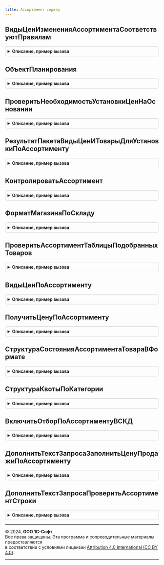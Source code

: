 ```yaml
---
title: Ассортимент сервер
---
```



## ВидыЦенИзмененияАссортиментаСоответствуютПравилам
<details style="margin: 1em 0; padding: 0.5em; border: 1px solid #ccc; border-radius: 6px;">

<summary style="font-weight: bold; cursor: pointer;">Описание, пример вызова</summary>

```bsl

// Функция проверяет, соответствует ли реквизит "ЦенаВключаетНДС"
// у всех видов цен в табличной части "Товары" документа "ИзменениеАссортимента"
// и у вида цен, указанного в объекте планирования этого документа.
// В случае нахождения расхождений выводит информационное сообщение
// Вызывается ПЕРЕД записью соответствующего документа-объекта.
//
// Параметры:
//  ДокументОбъект - ДокументОбъект.ИзменениеАссортимента
//
// Возвращаемое значение:
//  Булево - если реквизит "ЦенаВключаетНДС" все виды цен совпадает, возвращается Истина, иначе Ложь.
//
Функция ВидыЦенИзмененияАссортиментаСоответствуютПравилам(ДокументОбъект) Экспорт
```

Пример вызова
```bsl
Результат = АссортиментСервер.ВидыЦенИзмененияАссортиментаСоответствуютПравилам(ДокументОбъект) 
```
</details>

## ОбъектПланирования
<details style="margin: 1em 0; padding: 0.5em; border: 1px solid #ccc; border-radius: 6px;">

<summary style="font-weight: bold; cursor: pointer;">Описание, пример вызова</summary>

```bsl

// Функция возвращает значение текущего объекта планирования ассортимента в зависимости от настроек.
//
// Параметры:
//  ОбъектПроверки  - СправочникСсылка.Склады, СправочникСсылка.ФорматыМагазинов - Склад или формат для которого
//                                                                                 определяется объект планирования
//  НаДату  - Дата - Дата на которую определяется текущий объект планирования.
//
// Возвращаемое значение:
//   СправочникСсылка.ФорматыМагазинов, СправочникСсылка.Склады   - текущий объект планирования, в зависимости от ФО -
//   формат магазина или склад-магазин.
//
Функция ОбъектПланирования(ОбъектПроверки, Знач НаДату = Неопределено) Экспорт
```

Пример вызова
```bsl
Результат = АссортиментСервер.ОбъектПланирования(ОбъектПроверки, НаДату);
```
</details>

## ПроверитьНеобходимостьУстановкиЦенНаОсновании
<details style="margin: 1em 0; padding: 0.5em; border: 1px solid #ccc; border-radius: 6px;">

<summary style="font-weight: bold; cursor: pointer;">Описание, пример вызова</summary>

```bsl

// Процедура проверяет стадию документа "ИзменениеАссортимента"
// Вызывается при обработке заполнения документа "Установка цен" на основании "ИзменениеАссортимента"
// если документ переводит товары в стадию "ЗапрещеныЗакупкиИПродажи"
// то принудительно вызывается исключение и формируется соответствующий текст ошибки.
//
// Параметры:
// 		ДокументОснование - ДокументСсылка.ИзменениеАссортимента.
Процедура ПроверитьНеобходимостьУстановкиЦенНаОсновании(ДокументОснование) Экспорт
```

Пример вызова
```bsl
АссортиментСервер.ПроверитьНеобходимостьУстановкиЦенНаОсновании(ДокументОснование) 
```
</details>

## РезультатПакетаВидыЦенИТоварыДляУстановкиПоАссортименту
<details style="margin: 1em 0; padding: 0.5em; border: 1px solid #ccc; border-radius: 6px;">

<summary style="font-weight: bold; cursor: pointer;">Описание, пример вызова</summary>

```bsl

// Функция получает таблицы товаров и видов цен, содержащихся в табличной части документа "ИзменениеАссортимента"
// вызывается при вводе на основании изменения ассортимента документа установки цен.
//
// Параметры:
//  ДокументОснование - ДокументСсылка.ИзменениеАссортимента
//
// Возвращаемое значение:
//  Массив - результат выполнения пакета запросов.
//
Функция РезультатПакетаВидыЦенИТоварыДляУстановкиПоАссортименту(ДокументОснование) Экспорт
```

Пример вызова
```bsl
Результат = АссортиментСервер.РезультатПакетаВидыЦенИТоварыДляУстановкиПоАссортименту(ДокументОснование) 
```
</details>

## КонтролироватьАссортимент
<details style="margin: 1em 0; padding: 0.5em; border: 1px solid #ccc; border-radius: 6px;">

<summary style="font-weight: bold; cursor: pointer;">Описание, пример вызова</summary>

```bsl

// Функция возвращает признак контроля ассортимента по истории изменений
//
// Параметры:
//  Склад  - СправочникСсылка.Склады - Склад/магазин для которого проверяется контроль ассортимента
//  НаДату  - Дата - Дата на которую производится проверка контроля ассортимента.
//
// Возвращаемое значение:
//   Булево   - Истина, если ассортимент контролируется на складе и Ложь, если нет.
//
Функция КонтролироватьАссортимент(Знач Склад, Знач НаДату = Неопределено) Экспорт
```

Пример вызова
```bsl
Результат = АссортиментСервер.КонтролироватьАссортимент(Склад, НаДату);
```
</details>

## ФорматМагазинаПоСкладу
<details style="margin: 1em 0; padding: 0.5em; border: 1px solid #ccc; border-radius: 6px;">

<summary style="font-weight: bold; cursor: pointer;">Описание, пример вызова</summary>

```bsl

// Функция возвращает признак контроля ассортимента по истории изменений
//
// Параметры:
//  Склад  - СправочникСсылка.Склады - Склад/магазин для которого проверяется контроль ассортимента
//  НаДату  - Дата - Дата на которую производится проверка контроля ассортимента.
//
// Возвращаемое значение:
//   Булево   - Истина, если ассортимент контролируется на складе и Ложь, если нет.
//
Функция ФорматМагазинаПоСкладу(Знач Склад, Знач НаДату = Неопределено) Экспорт
```

Пример вызова
```bsl
Результат = АссортиментСервер.ФорматМагазинаПоСкладу(Склад, НаДату);
```
</details>

## ПроверитьАссортиментТаблицыПодобранныхТоваров
<details style="margin: 1em 0; padding: 0.5em; border: 1px solid #ccc; border-radius: 6px;">

<summary style="font-weight: bold; cursor: pointer;">Описание, пример вызова</summary>

```bsl

// Процедура проверяет вхождение в ассортимент магазина на указанную дату товаров в подборе, не входящих в основание
//
// Параметры:
// 	Объект - ДокументОбъект.ЗаказНаПеремещение - объект подбора
// 	       - ДокументОбъект.ЗаказПоставщику - объект подбора
// 	ИмяРеквизитаСклад - Строка - указывает на реквизит склад, ассортимент которого проверяется
// 	ТаблицаТоваров - ТаблицаЗначений - таблица товаров, добавленных в табличную часть документа, для которых нужно выполнить проверку.
Процедура ПроверитьАссортиментТаблицыПодобранныхТоваров(Объект, ИмяРеквизитаСклад, ТаблицаТоваров = Неопределено) Экспорт
```

Пример вызова
```bsl
АссортиментСервер.ПроверитьАссортиментТаблицыПодобранныхТоваров(Объект, ИмяРеквизитаСклад, ТаблицаТоваров);
```
</details>

## ВидыЦенПоАссортименту
<details style="margin: 1em 0; padding: 0.5em; border: 1px solid #ccc; border-radius: 6px;">

<summary style="font-weight: bold; cursor: pointer;">Описание, пример вызова</summary>

```bsl

// Возвращает массив видов цен, которые назначены для объекта планирования на дату
//
// Параметры:
//  ОбъектПланирования - СправочникСсылка.Склады,СправочникСсылка.ФорматыМагазинов
//  Дата			 - Дата
//  ОтборПоРесурсам	 - Структура.
//
// Возвращаемое значение:
//  Массив - Виды цен по ассортименту.
//
Функция ВидыЦенПоАссортименту(ОбъектПланирования, Знач Дата, ОтборПоРесурсам = Неопределено) Экспорт
```

Пример вызова
```bsl
Результат = АссортиментСервер.ВидыЦенПоАссортименту(ОбъектПланирования, Дата, ОтборПоРесурсам);
```
</details>

## ПолучитьЦенуПоАссортименту
<details style="margin: 1em 0; padding: 0.5em; border: 1px solid #ccc; border-radius: 6px;">

<summary style="font-weight: bold; cursor: pointer;">Описание, пример вызова</summary>

```bsl

// Функция получает значение цены продажи
// в соответствии с видом цен, указанным в регистре "Ассортимент",
// для номенклатуры и склада на указанную дату.
//
// Параметры:
//		ПараметрыОтбора - Структура - Параметры отбора для цены.
//
// Возвращаемое значение:
//  Число - Цена
//
Функция ПолучитьЦенуПоАссортименту(ПараметрыОтбора) Экспорт
```

Пример вызова
```bsl
Результат = АссортиментСервер.ПолучитьЦенуПоАссортименту(ПараметрыОтбора) 
```
</details>

## СтруктураСостоянияАссортиментаТовараВФормате
<details style="margin: 1em 0; padding: 0.5em; border: 1px solid #ccc; border-radius: 6px;">

<summary style="font-weight: bold; cursor: pointer;">Описание, пример вызова</summary>

```bsl

// Функция получает актуальные значения ресурсов регистра сведений "Ассортимент" на указанную дату
// для товара и формата магазина.
//
// Параметры:
//  Номенклатура - СправочникСсылка.Номенклатура
//  ОбъектПроверки - СправочникСсылка.ФорматыМагазинов, СправочникСсылка.Склады - Склад или формат магазина
//  НаДату - Дата - Дата на которую определяется текущий объект планирования.
//
// Возвращаемое значение:
//  Структура - аналогична выборке всех ресурсов из регистра.
//
Функция СтруктураСостоянияАссортиментаТовараВФормате(Номенклатура, ОбъектПроверки, Знач НаДату) Экспорт
```

Пример вызова
```bsl
Результат = АссортиментСервер.СтруктураСостоянияАссортиментаТовараВФормате(Номенклатура, ОбъектПроверки, НаДату) 
```
</details>

## СтруктураКвотыПоКатегории
<details style="margin: 1em 0; padding: 0.5em; border: 1px solid #ccc; border-radius: 6px;">

<summary style="font-weight: bold; cursor: pointer;">Описание, пример вызова</summary>

```bsl

// Функция получает актуальные значения ресурсов регистра сведений "Квоты ассортимента" на указанную дату
// для категории, марки и формата магазина.
//
// Параметры:
//  ОбъектПланирования - СправочникСсылка.ФорматыМагазинов, СправочникСсылка.Склады - Объект по которому получаем квоты
//  ТоварнаяКатегория - СправочникСсылка.ТоварныеКатегории
//  Марка - СправочникСсылка.Марки
//  НаДату - Дата - дата и время
//
// Возвращаемое значение:
// Структура - аналогична выборке всех ресурсов из регистра.
//
Функция СтруктураКвотыПоКатегории(ОбъектПланирования, ТоварнаяКатегория, Марка, Знач НаДату) Экспорт
```

Пример вызова
```bsl
Результат = АссортиментСервер.СтруктураКвотыПоКатегории(ОбъектПланирования, ТоварнаяКатегория, Марка, НаДату) 
```
</details>

## ВключитьОтборПоАссортиментуВСКД
<details style="margin: 1em 0; padding: 0.5em; border: 1px solid #ccc; border-radius: 6px;">

<summary style="font-weight: bold; cursor: pointer;">Описание, пример вызова</summary>

```bsl

// Если в настройках СКД включено использование отбора по ассортименту,
// то процедура устанавливает служебный параметр использования отбора по ассортименту.
//
//	Параметры:
//		КомпоновщикНастроек - КомпоновщикНастроекКомпоновкиДанных - компоновщик настроек СКД.
//
Процедура ВключитьОтборПоАссортиментуВСКД(КомпоновщикНастроек) Экспорт
```

Пример вызова
```bsl
АссортиментСервер.ВключитьОтборПоАссортиментуВСКД(КомпоновщикНастроек) 
```
</details>

## ДополнитьТекстЗапросаЗаполнитьЦенуПродажиПоАссортименту
<details style="margin: 1em 0; padding: 0.5em; border: 1px solid #ccc; border-radius: 6px;">

<summary style="font-weight: bold; cursor: pointer;">Описание, пример вызова</summary>

```bsl

// Добавляет запрос в пакет запросов для получения данных, необходимых для получения цены продажи по ассортименту.
//
// Параметры:
//  СтруктураДействий - см. ПакетнаяОбработкаТабличнойЧастиКлиентСервер.ПолучитьСтруктуруКэшируемыеЗначения
//  ОписаниеЗапроса - см. ПакетнаяОбработкаТабличнойЧастиСервер.ОписаниеЗапроса
//  КэшированныеЗначения - Структура
Процедура ДополнитьТекстЗапросаЗаполнитьЦенуПродажиПоАссортименту(СтруктураДействий, ОписаниеЗапроса, КэшированныеЗначения) Экспорт
```

Пример вызова
```bsl
АссортиментСервер.ДополнитьТекстЗапросаЗаполнитьЦенуПродажиПоАссортименту(СтруктураДействий, ОписаниеЗапроса, КэшированныеЗначения) 
```
</details>

## ДополнитьТекстЗапросаПроверитьАссортиментСтроки
<details style="margin: 1em 0; padding: 0.5em; border: 1px solid #ccc; border-radius: 6px;">

<summary style="font-weight: bold; cursor: pointer;">Описание, пример вызова</summary>

```bsl

// Добавляет запрос в пакет запросов для получения данных, необходимых для проверки ассортимента строки.
//
// Параметры:
//  СтруктураДействий - см. ПакетнаяОбработкаТабличнойЧастиКлиентСервер.ПолучитьСтруктуруКэшируемыеЗначения
//  ОписаниеЗапроса - см. ПакетнаяОбработкаТабличнойЧастиСервер.ОписаниеЗапроса
//  КэшированныеЗначения - Структура
Процедура ДополнитьТекстЗапросаПроверитьАссортиментСтроки(СтруктураДействий, ОписаниеЗапроса, КэшированныеЗначения) Экспорт
```

Пример вызова
```bsl
АссортиментСервер.ДополнитьТекстЗапросаПроверитьАссортиментСтроки(СтруктураДействий, ОписаниеЗапроса, КэшированныеЗначения) 
```
</details>

---

© 2024, **ООО 1С-Софт**  
Все права защищены. Эта программа и сопроводительные материалы предоставляются  
в соответствии с условиями лицензии [Attribution 4.0 International (CC BY 4.0)](https://creativecommons.org/licenses/by/4.0/legalcode).

---
